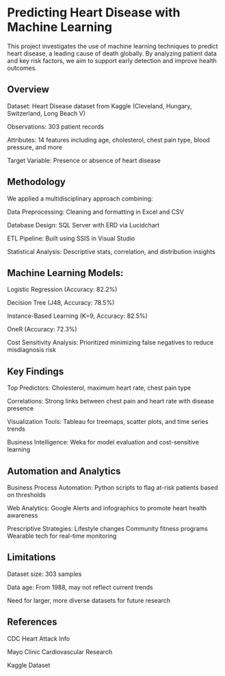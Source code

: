 # Predicting Heart Disease with Machine Learning
This project investigates the use of machine learning techniques to predict heart disease, a leading cause of death globally. By analyzing patient data and key risk factors, we aim to support early detection and improve health outcomes.

## Overview
Dataset: Heart Disease dataset from Kaggle (Cleveland, Hungary, Switzerland, Long Beach V)

Observations: 303 patient records

Attributes: 14 features including age, cholesterol, chest pain type, blood pressure, and more

Target Variable: Presence or absence of heart disease

## Methodology
We applied a multidisciplinary approach combining:

Data Preprocessing: Cleaning and formatting in Excel and CSV

Database Design: SQL Server with ERD via Lucidchart

ETL Pipeline: Built using SSIS in Visual Studio

Statistical Analysis: Descriptive stats, correlation, and distribution insights

## Machine Learning Models:
Logistic Regression (Accuracy: 82.2%)

Decision Tree (J48, Accuracy: 78.5%)

Instance-Based Learning (K=9, Accuracy: 82.5%)

OneR (Accuracy: 72.3%)

Cost Sensitivity Analysis: Prioritized minimizing false negatives to reduce misdiagnosis risk

## Key Findings
Top Predictors: Cholesterol, maximum heart rate, chest pain type

Correlations: Strong links between chest pain and heart rate with disease presence

Visualization Tools: Tableau for treemaps, scatter plots, and time series trends

Business Intelligence: Weka for model evaluation and cost-sensitive learning

## Automation and Analytics
Business Process Automation: Python scripts to flag at-risk patients based on thresholds

Web Analytics: Google Alerts and infographics to promote heart health awareness

Prescriptive Strategies:
Lifestyle changes
Community fitness programs
Wearable tech for real-time monitoring

## Limitations
Dataset size: 303 samples

Data age: From 1988, may not reflect current trends

Need for larger, more diverse datasets for future research

## References
CDC Heart Attack Info

Mayo Clinic Cardiovascular Research

Kaggle Dataset
